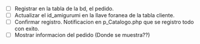 
- [ ] Registrar en la tabla de la bd, el pedido.
- [ ] Actualizar el id_amigurumi en la llave foranea de la tabla cliente.
- [ ] Confirmar registro. Notificacion en p_Catalogo.php que se registro todo con exito.
- [ ] Mostrar informacion del pedido (Donde se muestra??)
